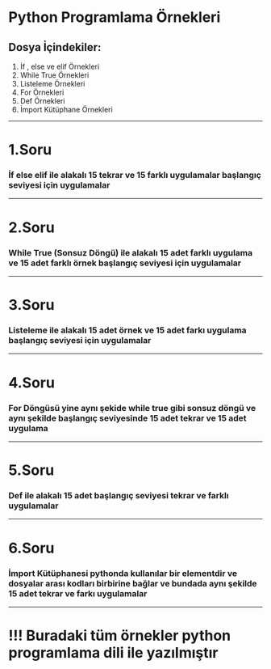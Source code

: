 #   Python Programlama Örnekleri
## Dosya İçindekiler:
1. İf , else ve elif Örnekleri       
2. While True Örnekleri   
3. Listeleme Örnekleri   
4. For Örnekleri   
5. Def Örnekleri  
6. İmport Kütüphane Örnekleri  

---
# 1.Soru
### İf else elif  ile alakalı 15 tekrar ve 15 farklı uygulamalar başlangıç seviyesi için uygulamalar

---
# 2.Soru
### While True (Sonsuz Döngü) ile alakalı 15 adet farklı uygulama ve 15 adet farklı örnek başlangıç seviyesi için uygulamalar

---
# 3.Soru
### Listeleme ile alakalı 15 adet örnek ve 15 adet farkı uygulama başlangıç seviyesi için uygulamalar

---
# 4.Soru
### For Döngüsü yine aynı şekide while true gibi sonsuz döngü ve aynı şekilde başlangıç seviyesinde 15 adet tekrar ve 15 adet uygulama

---
# 5.Soru
### Def ile alakalı 15 adet başlangıç seviyesi tekrar ve farklı uygulamalar

---
# 6.Soru
### İmport Kütüphanesi pythonda kullanılar bir elementdir ve dosyalar arası kodları birbirine bağlar ve bundada aynı şekilde 15 adet tekrar ve farkı uygulamalar




---

# !!! Buradaki tüm örnekler python programlama dili ile yazılmıştır 
